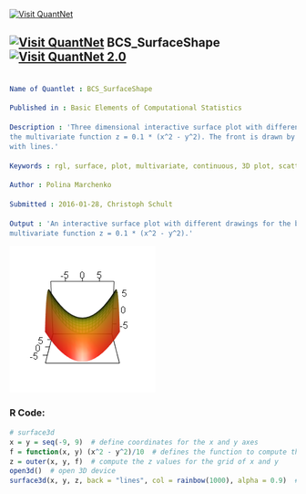 
[<img src="https://github.com/QuantLet/Styleguide-and-FAQ/blob/master/pictures/banner.png" width="888" alt="Visit QuantNet">](http://quantlet.de/)

## [<img src="https://github.com/QuantLet/Styleguide-and-FAQ/blob/master/pictures/qloqo.png" alt="Visit QuantNet">](http://quantlet.de/) **BCS_SurfaceShape** [<img src="https://github.com/QuantLet/Styleguide-and-FAQ/blob/master/pictures/QN2.png" width="60" alt="Visit QuantNet 2.0">](http://quantlet.de/)

```yaml

Name of Quantlet : BCS_SurfaceShape

Published in : Basic Elements of Computational Statistics

Description : 'Three dimensional interactive surface plot with different front and back drawing for
the multivariate function z = 0.1 * (x^2 - y^2). The front is drawn by a solid colour and the back
with lines.'

Keywords : rgl, surface, plot, multivariate, continuous, 3D plot, scatterplot, hyperplane

Author : Polina Marchenko

Submitted : 2016-01-28, Christoph Schult

Output : 'An interactive surface plot with different drawings for the back and front for the
multivariate function z = 0.1 * (x^2 - y^2).'

```

![Picture1](BCS_SurfaceShape.png)


### R Code:
```r
# surface3d
x = y = seq(-9, 9)  # define coordinates for the x and y axes
f = function(x, y) (x^2 - y^2)/10  # defines the function to compute the z values depending on x and y
z = outer(x, y, f)  # compute the z values for the grid of x and y
open3d()  # open 3D device
surface3d(x, y, z, back = "lines", col = rainbow(1000), alpha = 0.9)  # define color and transparency level
```

